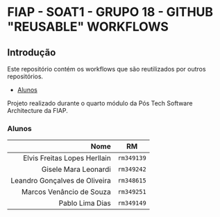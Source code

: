 <!-- omit from toc -->
# FIAP - SOAT1 - GRUPO 18 - GITHUB "REUSABLE" WORKFLOWS

## Introdução

Este repositório contém os workflows que são reutilizados por outros repositórios.

- [Alunos](#alunos)

Projeto realizado durante o quarto módulo da Pós Tech Software Architecture da FIAP.

### Alunos

|                                         Nome |     RM     |
|---------------------------------------------:| :--------: |
|                 Elvis Freitas Lopes Herllain | `rm349139` |
|                         Gisele Mara Leonardi | `rm349242` |
|                Leandro Gonçalves de Oliveira | `rm348615` |
|                     Marcos Venâncio de Souza | `rm349251` |
|                              Pablo Lima Dias | `rm349149` |
